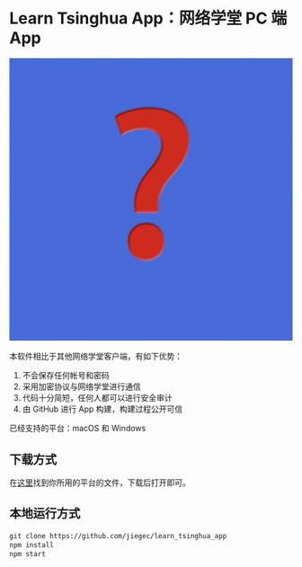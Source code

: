 # Learn Tsinghua App：网络学堂 PC 端 App

![Icon](build/icon.png)

本软件相比于其他网络学堂客户端，有如下优势：

1. 不会保存任何帐号和密码
2. 采用加密协议与网络学堂进行通信
3. 代码十分简短，任何人都可以进行安全审计
4. 由 GitHub 进行 App 构建，构建过程公开可信

已经支持的平台：macOS 和 Windows

## 下载方式

在[这里](https://github.com/jiegec/learn_tsinghua_app/releases)找到你所用的平台的文件，下载后打开即可。

## 本地运行方式

```shell
git clone https://github.com/jiegec/learn_tsinghua_app
npm install
npm start
```